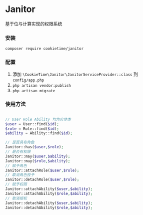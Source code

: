 # Janitor

基于位与计算实现的权限系统

### 安装

    composer require cookietime/janitor

### 配置

1. 添加 `\CookieTime\Janitor\JanitorServiceProvider::class` 到 `config/app.php`
2. `php artisan vendor:publish`
3. `php artisan migrate`


### 使用方法

```php

// User Role Ability 均为实体类
$user = User::find($id);
$role = Role::find($id);
$ability = Ability::find($id);

// 是否具有角色
Janitor::has($user,$role);
// 是否有权限
Janitor::may($user,$ability);
Janitor::may($role,$ability);
// 赋予角色
Janitor::attachRole($user,$role);
// 取消角色授予
Janitor::detachRole($user,$role);
// 赋予权限
Janitor::attachAbility($user,$ability);
Janitor::attachAbility($role,$ability);
// 取消授权
Janitor::detachAbility($user,$ability);
Janitor::detachAbility($role,$ability);
```